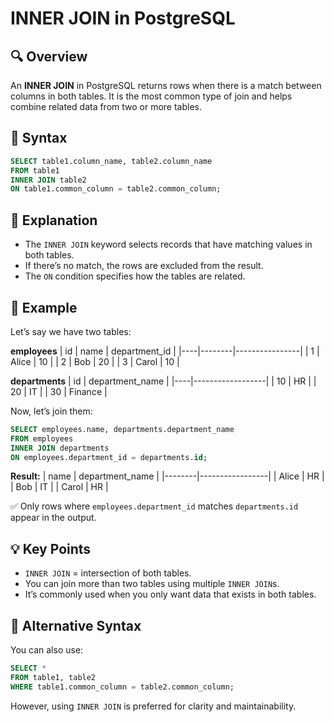 # INNER JOIN in PostgreSQL

## 🔍 Overview
An **INNER JOIN** in PostgreSQL returns rows when there is a match between columns in both tables. It is the most common type of join and helps combine related data from two or more tables.

## 🧩 Syntax
```sql
SELECT table1.column_name, table2.column_name
FROM table1
INNER JOIN table2
ON table1.common_column = table2.common_column;
```

## 🧠 Explanation
- The `INNER JOIN` keyword selects records that have matching values in both tables.
- If there’s no match, the rows are excluded from the result.
- The `ON` condition specifies how the tables are related.

## 📘 Example
Let’s say we have two tables:

**employees**
| id | name  | department_id |
|----|--------|----------------|
| 1  | Alice  | 10             |
| 2  | Bob    | 20             |
| 3  | Carol  | 10             |

**departments**
| id | department_name |
|----|------------------|
| 10 | HR              |
| 20 | IT              |
| 30 | Finance          |

Now, let’s join them:

```sql
SELECT employees.name, departments.department_name
FROM employees
INNER JOIN departments
ON employees.department_id = departments.id;
```

**Result:**
| name  | department_name |
|--------|-----------------|
| Alice  | HR              |
| Bob    | IT              |
| Carol  | HR              |

✅ Only rows where `employees.department_id` matches `departments.id` appear in the output.

## 💡 Key Points
- `INNER JOIN` = intersection of both tables.
- You can join more than two tables using multiple `INNER JOIN`s.
- It’s commonly used when you only want data that exists in both tables.

## 🔗 Alternative Syntax
You can also use:
```sql
SELECT *
FROM table1, table2
WHERE table1.common_column = table2.common_column;
```
However, using `INNER JOIN` is preferred for clarity and maintainability.

